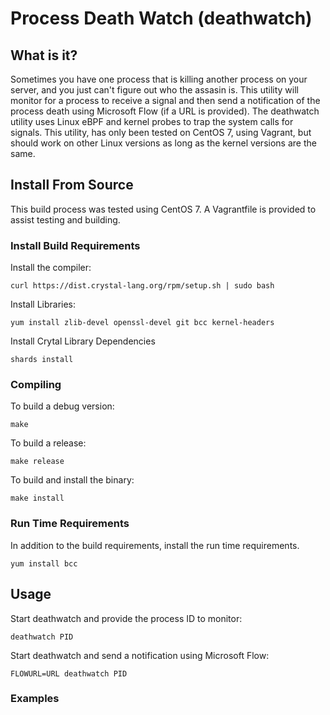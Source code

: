 # Process Death Watch (deathwatch)

## What is it?

Sometimes you have one process that is killing another process on your server, and you just can't figure out who the assasin is. This utility will monitor for a process to receive a signal and then send a notification of the process death using Microsoft Flow (if a URL is provided). The deathwatch utility uses Linux eBPF and kernel probes to trap the system calls for signals. This utility, has only been tested on CentOS 7, using Vagrant, but should work on other Linux versions as long as the kernel versions are the same.


## Install From Source

This build process was tested using CentOS 7. A Vagrantfile is provided to assist testing and building.


### Install Build Requirements

Install the compiler:

```
curl https://dist.crystal-lang.org/rpm/setup.sh | sudo bash
```

Install Libraries:
```
yum install zlib-devel openssl-devel git bcc kernel-headers

```

Install Crytal Library Dependencies
```
shards install
```

### Compiling

To build a debug version:

```
make
```

To build a release:

```
make release
```

To build and install the binary:
```
make install
```

### Run Time Requirements

In addition to the build requirements, install the run time requirements.


```
yum install bcc
```

## Usage


Start deathwatch and provide the process ID to monitor:

```
deathwatch PID
```

Start deathwatch and send a notification using Microsoft Flow:

```
FLOWURL=URL deathwatch PID
```


### Examples

